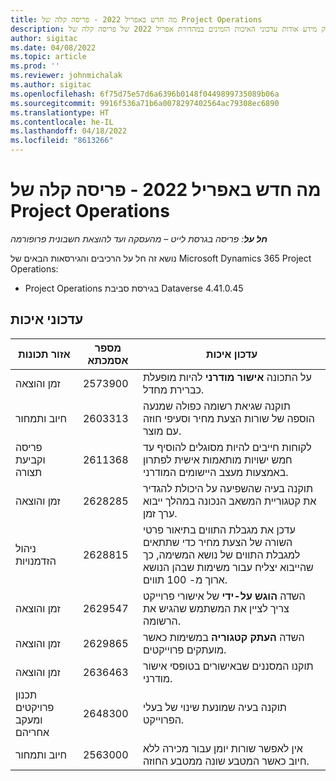 ```yaml
---
title: מה חדש באפריל 2022 - פריסה קלה של Project Operations
description: נושא זה מספק מידע אודות עדכוני האיכות הזמינים במהדורת אפריל 2022 של פריסה קלה של Microsoft Dynamics 365 Project Operations.
author: sigitac
ms.date: 04/08/2022
ms.topic: article
ms.prod: ''
ms.reviewer: johnmichalak
ms.author: sigitac
ms.openlocfilehash: 6f75d75e57d6a6396b0148f0449899735089b06a
ms.sourcegitcommit: 9916f536a71b6a0078297402564ac79308ec6890
ms.translationtype: HT
ms.contentlocale: he-IL
ms.lasthandoff: 04/18/2022
ms.locfileid: "8613266"
---
```

# <a name="whats-new-april-2022---project-operations-lite-deployment"></a>מה חדש באפריל 2022 - פריסה קלה של Project Operations

_**חל על**: פריסה בגרסת לייט – מהעסקה ועד להוצאת חשבונית פרופורמה_

נושא זה חל על הרכיבים והגירסאות הבאים של Microsoft Dynamics 365 Project Operations:

- Project Operations בגירסת סביבת Dataverse 4.41.0.45

## <a name="quality-updates"></a>עדכוני איכות

| אזור תכונות | מספר אסמכתא | עדכון איכות |
| --- | --- | --- |
| זמן והוצאה | 2573900 | על התכונה **אישור מודרני** להיות מופעלת כברירת מחדל. |
| חיוב ותמחור | 2603313 | תוקנה שגיאת רשומה כפולה שמנעה הוספה של שורות הצעת מחיר וסעיפי חוזה עם מוצר. |
| פריסה וקביעת תצורה | 2611368 | לקוחות חייבים להיות מסוגלים להוסיף עד חמש ישויות מותאמות אישית לפתרון באמצעות מעצב היישומים המודרני. |
| זמן והוצאה | 2628285 | תוקנה בעיה שהשפיעה על היכולת להגדיר את קטגוריית המשאב הנכונה במהלך ייבוא ערך זמן. |
|   ניהול הזדמנויות| 2628815 | עדכן את מגבלת התווים בתיאור פרטי השורה של הצעת מחיר כדי שתתאים למגבלת התווים של נושא המשימה, כך שהייבוא יצליח עבור משימות שבהן הנושא ארוך מ- 100 תווים. |
| זמן והוצאה| 2629547 | השדה **הוגש על-ידי** של אישורי פרוייקט צריך לציין את המשתמש שהגיש את הרשומה. |
| זמן והוצאה| 2629865 | השדה **העתק קטגוריה** במשימות כאשר מועתקים פרוייקטים. |
| זמן והוצאה| 2636463 | תוקנו המסננים שבאישורים בטופסי אישור מודרני. |
| ‏‫תכנון פרויקטים ומעקב אחריהם | 2648300 | תוקנה בעיה שמונעת שינוי של בעלי הפרוייקט. |
| חיוב ותמחור | 2563000 | אין לאפשר שורות יומן עבור מכירה ללא חיוב כאשר המטבע שונה ממטבע החוזה. |
